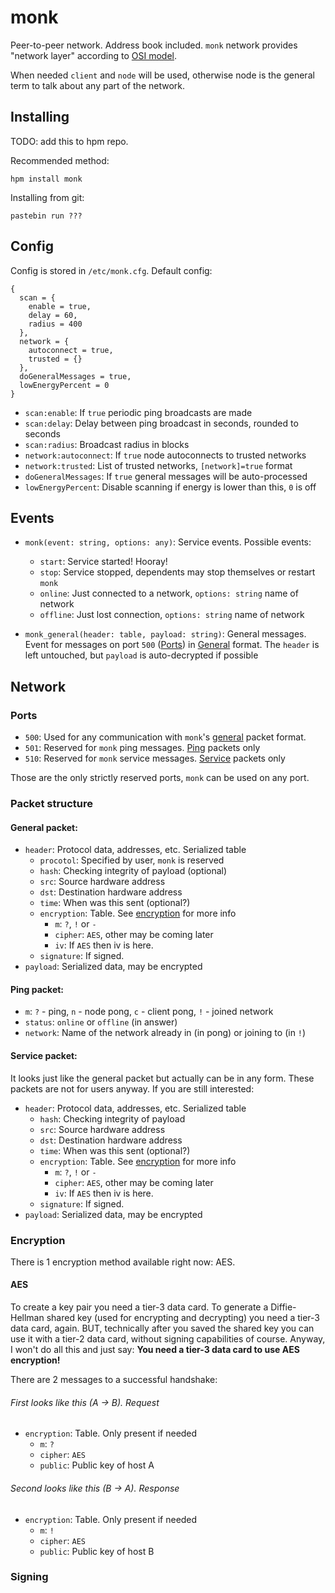 # monk

Peer-to-peer network. Address book included. `monk` network provides "network layer" according to [OSI model](https://en.wikipedia.org/wiki/OSI_model).

When needed `client` and `node` will be used, otherwise node is the general term to talk about any part of the network.

## Installing

TODO: add this to hpm repo.

Recommended method:

```
hpm install monk
```

Installing from git:

```
pastebin run ???
```

## Config

Config is stored in `/etc/monk.cfg`. Default config:

```
{
  scan = {
    enable = true,
    delay = 60,
    radius = 400
  },
  network = {
    autoconnect = true,
    trusted = {}
  },
  doGeneralMessages = true,
  lowEnergyPercent = 0
}
```

- `scan:enable`: If `true` periodic ping broadcasts are made
- `scan:delay`: Delay between ping broadcast in seconds, rounded to seconds
- `scan:radius`: Broadcast radius in blocks
- `network:autoconnect`: If `true` node autoconnects to trusted networks
- `network:trusted`: List of trusted networks, `[network]=true` format
- `doGeneralMessages`: If `true` general messages will be auto-processed
- `lowEnergyPercent`: Disable scanning if energy is lower than this, `0` is off

## Events

- `monk(event: string, options: any)`: Service events. Possible events:
  - `start`: Service started! Hooray!
  - `stop`: Service stopped, dependents may stop themselves or restart `monk`
  - `online`: Just connected to a network, `options: string` name of network
  - `offline`: Just lost connection, `options: string` name of network

- `monk_general(header: table, payload: string)`: General messages.           
  Event for messages on port `500` ([Ports](#ports)) in [General](#general-packet) format. The `header` is left untouched, but `payload` is auto-decrypted if possible

## Network

### Ports

- `500`: Used for any communication with `monk`'s [general](#general-packet) packet format.
- `501`: Reserved for `monk` ping messages. [Ping](#ping-packet) packets only
- `510`: Reserved for `monk` service messages. [Service](#service-packet) packets only

Those are the only strictly reserved ports, `monk` can be used on any port.

### Packet structure

#### General packet:

- `header`: Protocol data, addresses, etc. Serialized table
  - `procotol`: Specified by user, `monk` is reserved
  - `hash`: Checking integrity of payload (optional)
  - `src`: Source hardware address
  - `dst`: Destination hardware address
  - `time`: When was this sent (optional?)
  - `encryption`: Table. See [encryption](#encryption) for more info
    - `m`: `?`, `!` or `-`
    - `cipher`: `AES`, other may be coming later
    - `iv`: If `AES` then iv is here.
  - `signature`: If signed.
- `payload`: Serialized data, may be encrypted

#### Ping packet:

- `m`: `?` - ping, `n` - node pong, `c` - client pong, `!` - joined network
- `status`: `online` or `offline` (in answer)
- `network`: Name of the network already in (in pong) or joining to (in `!`)

#### Service packet:

It looks just like the general packet but actually can be in any form. These packets are not for users anyway. If you are still interested:

- `header`: Protocol data, addresses, etc. Serialized table
  - `hash`: Checking integrity of payload
  - `src`: Source hardware address
  - `dst`: Destination hardware address
  - `time`: When was this sent (optional?)
  - `encryption`: Table. See [encryption](#encryption) for more info
    - `m`: `?`, `!` or `-`
    - `cipher`: `AES`, other may be coming later
    - `iv`: If `AES` then iv is here.
  - `signature`: If signed.
- `payload`: Serialized data, may be encrypted

### Encryption

There is 1 encryption method available right now: AES.

#### AES

To create a key pair you need a tier-3 data card. To generate a Diffie-Hellman shared key (used for encrypting and decrypting) you need a tier-3 data card, again. BUT, technically after you saved the shared key you can use it with a tier-2 data card, without signing capabilities of course. Anyway, I won't do all this and just say: **You need a tier-3 data card to use AES encryption!**

There are 2 messages to a successful handshake:

###### First looks like this (A -> B). Request
  - `encryption`: Table. Only present if needed
    - `m`: `?`
    - `cipher`: `AES`
    - `public`: Public key of host A

###### Second looks like this (B -> A). Response
  - `encryption`: Table. Only present if needed
    - `m`: `!`
    - `cipher`: `AES`
    - `public`: Public key of host B

### Signing
